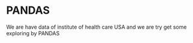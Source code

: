 # PANDAS
We are have data of institute of health care USA and we are try get some exploring by PANDAS

